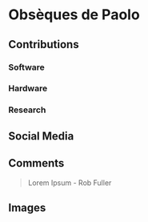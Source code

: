 # Obsèques de Paolo


## Contributions

### Software

### Hardware

### Research

## Social Media

## Comments

> Lorem Ipsum - Rob Fuller

## Images

